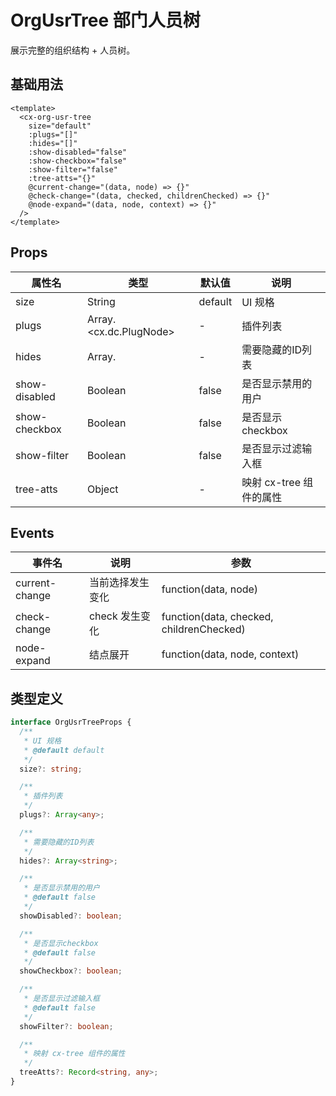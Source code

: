 # OrgUsrTree 部门人员树

展示完整的组织结构 + 人员树。

## 基础用法

```vue
<template>
  <cx-org-usr-tree
    size="default"
    :plugs="[]"
    :hides="[]"
    :show-disabled="false"
    :show-checkbox="false"
    :show-filter="false"
    :tree-atts="{}"
    @current-change="(data, node) => {}"
    @check-change="(data, checked, childrenChecked) => {}"
    @node-expand="(data, node, context) => {}"
  />
</template>
```

## Props

| 属性名 | 类型 | 默认值 | 说明 |
|--------|------|--------|------|
| size | String | default | UI 规格 |
| plugs | Array.<cx.dc.PlugNode> | - | 插件列表 |
| hides | Array.<String> | - | 需要隐藏的ID列表 |
| show-disabled | Boolean | false | 是否显示禁用的用户 |
| show-checkbox | Boolean | false | 是否显示checkbox |
| show-filter | Boolean | false | 是否显示过滤输入框 |
| tree-atts | Object | - | 映射 cx-tree 组件的属性 |

## Events

| 事件名 | 说明 | 参数 |
|--------|------|------|
| current-change | 当前选择发生变化 | function(data, node) |
| check-change | check 发生变化 | function(data, checked, childrenChecked) |
| node-expand | 结点展开 | function(data, node, context) |

## 类型定义

```ts
interface OrgUsrTreeProps {
  /**
   * UI 规格
   * @default default
   */
  size?: string;

  /**
   * 插件列表
   */
  plugs?: Array<any>;

  /**
   * 需要隐藏的ID列表
   */
  hides?: Array<string>;

  /**
   * 是否显示禁用的用户
   * @default false
   */
  showDisabled?: boolean;

  /**
   * 是否显示checkbox
   * @default false
   */
  showCheckbox?: boolean;

  /**
   * 是否显示过滤输入框
   * @default false
   */
  showFilter?: boolean;

  /**
   * 映射 cx-tree 组件的属性
   */
  treeAtts?: Record<string, any>;
} 
```